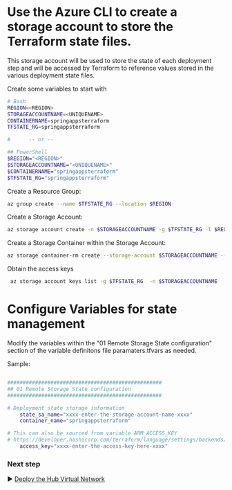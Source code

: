 # Use the Azure CLI to create a storage account to store the Terraform state files.
This storage account will be used to store the state of each deployment step and will be accessed by Terraform to reference values stored in the various deployment state files.

Create some variables to start with

```bash
# Bash
REGION=<REGION>
STORAGEACCOUNTNAME=<UNIQUENAME>
CONTAINERNAME=springappsterraform
TFSTATE_RG=springappsterraform

#      -- or --

## PowerShell
$REGION="<REGION>"
$STORAGEACCOUNTNAME="<UNIQUENAME>"
$CONTAINERNAME="springappsterraform"
$TFSTATE_RG="springappsterraform"
```


Create a Resource Group:
```bash
az group create --name $TFSTATE_RG --location $REGION
```

Create a Storage Account:
```bash
az storage account create -n $STORAGEACCOUNTNAME -g $TFSTATE_RG -l $REGION --sku Standard_LRS
```

Create a Storage Container within the Storage Account:

```bash
az storage container-rm create --storage-account $STORAGEACCOUNTNAME --name $CONTAINERNAME
```

Obtain the access keys

```bash
 az storage account keys list -g $TFSTATE_RG  -n $STORAGEACCOUNTNAME 

```

# Configure Variables for state management

Modify the variables within the "01 Remote Storage State configuration" section of the variable definitons file paramaters.tfvars as needed.

Sample: 

```bash

##################################################
## 01 Remote Storage State configuration
##################################################

# Deployment state storage information
    state_sa_name="xxxx-enter-the-storage-account-name-xxxx"
    container_name="springappsterraform"

# This can also be sourced from variable ARM_ACCESS_KEY
# https://developer.hashicorp.com/terraform/language/settings/backends/azurerm#access_key
    access_key="xxxx-enter-the-access-key-here-xxxx"

```

### Next step

:arrow_forward: [Deploy the Hub Virtual Network](./02-Hub-Network.md)
